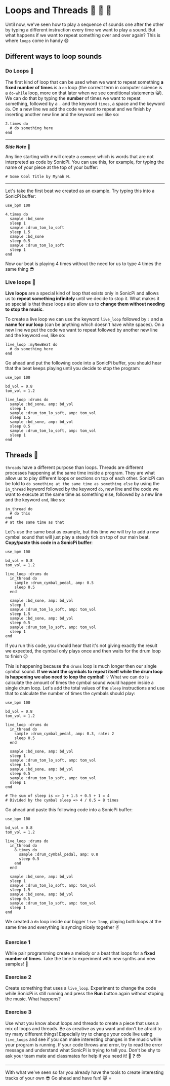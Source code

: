 # Loops and Threads :repeat_one: :repeat: :twisted_rightwards_arrows:

Until now, we've seen how to play a sequence of sounds one after the other by typing a different instruction every time we want to play a sound. But what happens if we want to repeat something over and over again? This is where `loops` come in handy :smile:

## Different ways to loop sounds

### Do Loops :repeat_one:

The first kind of loop that can be used when we want to repeat something **a fixed number of times** is a `do` loop (the correct term in computer science is a `do-while` loop, more on that later when we see conditional statements :smiley_cat:). We can do that by typing the **number** of times we want to repeat something, followed by a `.` and the keyword `times`, a space and the keyword `do`. On a new line we add the code we want to repeat and we finish by inserting another new line and the keyword `end` like so:

```
2.times do
  # do something here
end
```
***
***Side Note*** :pencil:

Any line starting with `#` will create a `comment` which is words that are not interpreted as code by SonicPi. You can use this, for example, for typing the name of your piece at the top of your buffer:

```
# Some Cool Title by Mynah M.
```

***

Let's take the first beat we created as an example. Try typing this into a SonicPi buffer:

```
use_bpm 100

4.times do
  sample :bd_sone
  sleep 1
  sample :drum_tom_lo_soft
  sleep 1.5
  sample :bd_sone
  sleep 0.5
  sample :drum_tom_lo_soft
  sleep 1
end
```

Now our beat is playing 4 times without the need for us to type 4 times the same thing :sunglasses:

### Live loops :repeat:

**Live loops** are a special kind of loop that exists only in SonicPi and allows us to **repeat something infinitely** until we decide to stop it. What makes it so special is that these loops also allow us to **change them without needing to stop the music**.

To create a live loop we can use the keyword `live_loop` followed by `:` and **a name for our loop** (can be anything which doesn't have white spaces). On a new line we put the code we want to repeat followed by another new line and the keyword `end`, like so:

```
live_loop :myNewBeat do
  # do something here
end
```

Go ahead and put the following code into a SonicPi buffer, you should hear that the beat keeps playing until you decide to stop the program:

```
use_bpm 100

bd_vol = 0.8
tom_vol = 1.2

live_loop :drums do
  sample :bd_sone, amp: bd_vol
  sleep 1
  sample :drum_tom_lo_soft, amp: tom_vol
  sleep 1.5
  sample :bd_sone, amp: bd_vol
  sleep 0.5
  sample :drum_tom_lo_soft, amp: tom_vol
  sleep 1
end
```

## Threads :twisted_rightwards_arrows:

`threads` have a different purpose than loops. Threads are different processes happening at the same time inside a program. They are what allow us to play different loops or sections on top of each other. SonicPi can be told to `do something at the same time as something else` by using the `in_thread` keyword followed by the keyword `do`, new line and the code we want to execute at the same time as something else, followed by a new line and the keyword `end`, like so:

```
in_thread do
  # do this
end
# at the same time as that
```

Let's use the same beat as example, but this time we will try to add a new cymbal sound that will just play a steady tick on top of our main beat. **Copy/paste this code in a SonicPi buffer**:

```
use_bpm 100

bd_vol = 0.8
tom_vol = 1.2

live_loop :drums do
  in_thread do
    sample :drum_cymbal_pedal, amp: 0.5
    sleep 0.5
  end

  sample :bd_sone, amp: bd_vol
  sleep 1
  sample :drum_tom_lo_soft, amp: tom_vol
  sleep 1.5
  sample :bd_sone, amp: bd_vol
  sleep 0.5
  sample :drum_tom_lo_soft, amp: tom_vol
  sleep 1
end
```

If you run this code, you should hear that it's not giving exactly the result we expected, the cymbal only plays once and then waits for the drum loop to finish :confused:

This is happening because the `drums` loop is much longer then our single cymbal sound. **If we want the cymbals to repeat itself while the drum loop is happening we also need to loop the cymbal!** :bulb: What we can do is calculate the amount of times the cymbal sound would happen inside a single drum loop. Let's add the total values of the `sleep` instructions and use that to calculate the number of times the cymbals should play:

```
use_bpm 100

bd_vol = 0.8
tom_vol = 1.2

live_loop :drums do
  in_thread do
    sample :drum_cymbal_pedal, amp: 0.3, rate: 2
    sleep 0.5
  end

  sample :bd_sone, amp: bd_vol
  sleep 1
  sample :drum_tom_lo_soft, amp: tom_vol
  sleep 1.5
  sample :bd_sone, amp: bd_vol
  sleep 0.5
  sample :drum_tom_lo_soft, amp: tom_vol
  sleep 1
end

# The sum of sleep is => 1 + 1.5 + 0.5 + 1 = 4
# Divided by the cymbal sleep => 4 / 0.5 = 8 times
```

Go ahead and paste this following code into a SonicPi buffer:

```
use_bpm 100

bd_vol = 0.8
tom_vol = 1.2

live_loop :drums do
  in_thread do
    8.times do
      sample :drum_cymbal_pedal, amp: 0.8
      sleep 0.5
    end
  end

  sample :bd_sone, amp: bd_vol
  sleep 1
  sample :drum_tom_lo_soft, amp: tom_vol
  sleep 1.5
  sample :bd_sone, amp: bd_vol
  sleep 0.5
  sample :drum_tom_lo_soft, amp: tom_vol
  sleep 1
end
```

We created a `do` loop inside our bigger `live_loop`,  playing both loops at the same time and everything is syncing nicely together :v:

### Exercise 1

While pair programming create a melody or a beat that loops for a **fixed number of times**. Take the time to experiment with new synths and new samples! :musical_keyboard:

### Exercise 2

Create something that uses a `live_loop`. Experiment to change the code while SonicPi is still running and press the **Run** button again without stoping the music. What happens?

### Exercise 3

Use what you know about loops and threads to create a piece that uses a mix of loops and threads. Be as creative as you want and don't be afraid to try many different things! Especially try to change your code live using `live_loops` and see if you can make interesting changes in the music while your program is running. If your code throws and error, try to read the error message and understand what SonicPi is trying to tell you. Don't be shy to ask your team mate and classmates for help if you need it! :musical_note: :question: :flushed:

***

With what we've seen so far you already have the tools to create interesting tracks of your own :sunglasses: Go ahead and have fun! :smiley_cat: :star:

